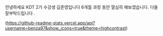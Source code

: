 안녕하세요 KDT 2기 수강생 김준영입니다 
6개월 과정 동안 열심히 해보겠습니다. 다들 잘부탁드립니다 .



(https://github-readme-stats.vercel.app/api?username=benza97&show_icons=true&theme=highcontrast)
